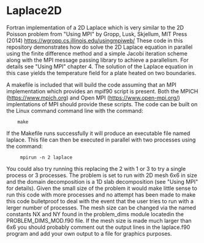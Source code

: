 # Laplace2D
Fortran implementation of a 2D Laplace which is very similar to the 2D Poisson problem from "Using MPI" by Gropp, Lusk, Skjellum, MIT Press (2014) https://wgropp.cs.illinois.edu/usingmpiweb/ 
These code in this repository demonstrates  how do solve the 2D Laplace equation in parallel using the finite difference method and a simple Jacobi iteration scheme along with the MPI message passing library to achieve a parallelism.  For details see "Using MPI" chapter 4.  The solution of the Laplace equation in this case yields the temperature field for a plate heated on two boundaries.  

A makefile is included that will build the code assuming that an MPI implementation which provides an mpif90 script is present.    Both the MPICH (https://www.mpich.org) and Open MPI (https://www.open-mpi.org/) implentations of MPI should provide these scripts.  The code can be built on the Linux command command line with the command: 

        make

If the Makefile runs successfully it will produce an executable file named laplace.   This file can then be executed in parallel with two processes using the command:

         mpirun -n 2 laplace

You could also try running this replacing the 2 with 1 or 3 to try a single process or 3 processes. The problem is set to run with 2D mesh 6x6 in size and the domain decomposition is a 1D slab decomposition (see "Using MPI" for details).    Given the small size of the problem it would make little sense to run this code with more processes and no attempt has been made to make this code bulletproof 
to deal with the event that the user tries to run with a lerger number of processes.     The mesh size can be changed via the named constants NX and NY found in the problem_dims module locatedin the PROBLEM_DIMS_MOD.f90 file.    If the mesh size is made much larger than 6x6 you should probably comment out the output lines in the laplace.f90 program and add 
your own output to a file for graphics purposes.
